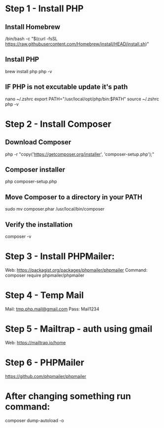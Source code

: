 # Step 1 - Install PHP

  ## Install Homebrew
  /bin/bash -c "$(curl -fsSL https://raw.githubusercontent.com/Homebrew/install/HEAD/install.sh)"

  ## Install PHP
  brew install php
  php -v

  ## IF PHP is not excutable update it's path
  nano ~/.zshrc
  export PATH="/usr/local/opt/php/bin:$PATH"
  source ~/.zshrc
  php -v


# Step 2 - Install Composer

  ## Download Composer
  php -r "copy('https://getcomposer.org/installer', 'composer-setup.php');"

  ## Composer installer
  php composer-setup.php

  ## Move Composer to a directory in your PATH
  sudo mv composer.phar /usr/local/bin/composer

  ## Verify the installation
  composer -v


# Step 3 -  Install PHPMailer:
Web:     https://packagist.org/packages/phpmailer/phpmailer
Command: composer require phpmailer/phpmailer


# Step 4 - Temp Mail

Mail: tmp.php.mail@gmail.com
Pass: Mail1234


# Step 5 - Mailtrap - auth using gmail
Web: https://mailtrap.io/home


# Step 6 - PHPMailer

https://github.com/phpmailer/phpmailer



# After changing something run command:
composer dump-autoload -o
